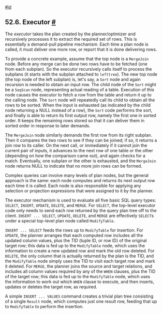 [#id](#EXECUTOR)

## 52.6. Executor [#](#EXECUTOR)

The _executor_ takes the plan created by the planner/optimizer and recursively processes it to extract the required set of rows. This is essentially a demand-pull pipeline mechanism. Each time a plan node is called, it must deliver one more row, or report that it is done delivering rows.

To provide a concrete example, assume that the top node is a `MergeJoin` node. Before any merge can be done two rows have to be fetched (one from each subplan). So the executor recursively calls itself to process the subplans (it starts with the subplan attached to `lefttree`). The new top node (the top node of the left subplan) is, let's say, a `Sort` node and again recursion is needed to obtain an input row. The child node of the `Sort` might be a `SeqScan` node, representing actual reading of a table. Execution of this node causes the executor to fetch a row from the table and return it up to the calling node. The `Sort` node will repeatedly call its child to obtain all the rows to be sorted. When the input is exhausted (as indicated by the child node returning a NULL instead of a row), the `Sort` code performs the sort, and finally is able to return its first output row, namely the first one in sorted order. It keeps the remaining rows stored so that it can deliver them in sorted order in response to later demands.

The `MergeJoin` node similarly demands the first row from its right subplan. Then it compares the two rows to see if they can be joined; if so, it returns a join row to its caller. On the next call, or immediately if it cannot join the current pair of inputs, it advances to the next row of one table or the other (depending on how the comparison came out), and again checks for a match. Eventually, one subplan or the other is exhausted, and the `MergeJoin` node returns NULL to indicate that no more join rows can be formed.

Complex queries can involve many levels of plan nodes, but the general approach is the same: each node computes and returns its next output row each time it is called. Each node is also responsible for applying any selection or projection expressions that were assigned to it by the planner.

The executor mechanism is used to evaluate all five basic SQL query types: `SELECT`, `INSERT`, `UPDATE`, `DELETE`, and `MERGE`. For `SELECT`, the top-level executor code only needs to send each row returned by the query plan tree off to the client. `INSERT ... SELECT`, `UPDATE`, `DELETE`, and `MERGE` are effectively `SELECT`s under a special top-level plan node called `ModifyTable`.

`INSERT ... SELECT` feeds the rows up to `ModifyTable` for insertion. For `UPDATE`, the planner arranges that each computed row includes all the updated column values, plus the _TID_ (tuple ID, or row ID) of the original target row; this data is fed up to the `ModifyTable` node, which uses the information to create a new updated row and mark the old row deleted. For `DELETE`, the only column that is actually returned by the plan is the TID, and the `ModifyTable` node simply uses the TID to visit each target row and mark it deleted. For `MERGE`, the planner joins the source and target relations, and includes all column values required by any of the `WHEN` clauses, plus the TID of the target row; this data is fed up to the `ModifyTable` node, which uses the information to work out which `WHEN` clause to execute, and then inserts, updates or deletes the target row, as required.

A simple `INSERT ... VALUES` command creates a trivial plan tree consisting of a single `Result` node, which computes just one result row, feeding that up to `ModifyTable` to perform the insertion.
